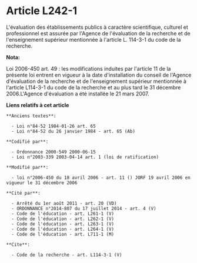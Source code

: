 # Article L242-1

L'évaluation des établissements publics à caractère scientifique, culturel et professionnel est assurée par l'Agence de
l'évaluation de la recherche et de l'enseignement supérieur mentionnée à l'article L. 114-3-1 du code de la recherche.

**Nota:**

Loi 2006-450 art. 49 : les modifications induites par l'article 11 de la présente loi entrent en vigueur à la date
d'installation du conseil de l'Agence d'évaluation de la recherche et de l'enseignement supérieur mentionnée à l'article
L114-3-1 du code de la recherche et au plus tard le 31 décembre 2006.L'Agence d'évaluation a été installée le 21 mars 2007.

**Liens relatifs à cet article**

	**Anciens textes**:

	  - Loi n°84-52 1984-01-26 art. 65
	  - Loi n°84-52 du 26 janvier 1984 - art. 65 (Ab)

	**Codifié par**:

	  - Ordonnance 2000-549 2000-06-15
	  - Loi n°2003-339 2003-04-14 art. 1 (loi de ratification)

	**Modifié par**:

	  - loi n°2006-450 du 18 avril 2006 - art. 11 () JORF 19 avril 2006 en vigueur le 31 décembre 2006

	**Cité par**:

	  - Arrêté du 1er août 2011 - art. 20 (VD)
	  - ORDONNANCE n°2014-807 du 17 juillet 2014 - art. 4 (V)
	  - Code de l'éducation - art. L261-1 (V)
	  - Code de l'éducation - art. L262-1 (V)
	  - Code de l'éducation - art. L263-1 (V)
	  - Code de l'éducation - art. L264-1 (V)
	  - Code de l'éducation - art. L711-1 (M)

	**Cite**:

	  - Code de la recherche - art. L114-3-1 (V)
